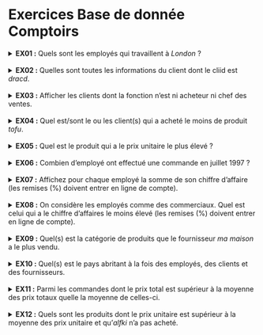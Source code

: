 # Exercices Base de donnée Comptoirs
<details>
<summary>
  <strong>EX01 :</strong>
  Quels sont les employés qui travaillent à <em>London</em> ?
</summary>
<br>
  
```SQL
SELECT t_employes.emp_Nom, t_employes.emp_Prenom FROM t_employes
WHERE t_employes.emp_Ville = 'London'
```
</details>
<br>

<details>
<summary>
  <strong>EX02 :</strong>
  Quelles sont toutes les informations du client dont le cliid est <em>dracd</em>.
</summary>
<br>
  
```SQL
SELECT * FROM t_clients
WHERE t_clients.cli_code = 'DRACD'
```
</details>
<br>

<details>
<summary>
  <strong>EX03 :</strong>
  Afficher les clients dont la fonction n’est ni acheteur ni chef des ventes.
</summary>
<br>
  
```SQL
SELECT * FROM t_clients
WHERE t_clients.cli_Fonction != 'Acheteur' AND t_clients.cli_Fonction != 'Chef des ventes'
```
</details>
<br>

<details>
<summary>
  <strong>EX04 :</strong>
  Quel est/sont le ou les client(s) qui a acheté le moins de produit <em>tofu</em>.
</summary>
<br>

```SQL
SELECT tcli2.cli_societe, tcli2.cli_Contact, SUM(tdet2.det_Qte) AS 'Qte Tofu acheté' FROM t_clients tcli2
INNER JOIN t_commandes tcom2 ON tcli2.cli_code = tcom2.com_client
INNER JOIN t_detcom tdet2 ON tcom2.com_pk = tdet2.det_com_pk
INNER JOIN t_produits tprod2 ON tdet2.det_prod_pk = tprod2.prod_pk
WHERE tprod2.prod_nom = 'Tofu'
GROUP BY tcli2.cli_code
HAVING SUM(tdet2.det_Qte) = (
	SELECT MIN(table_qte.Qte) FROM (
		SELECT t_clients.cli_societe, t_clients.cli_Contact, SUM(t_detcom.det_Qte) AS 'Qte' FROM t_clients
		INNER JOIN t_commandes ON t_clients.cli_code = t_commandes.com_client
		INNER JOIN t_detcom ON t_commandes.com_pk = t_detcom.det_com_pk
		INNER JOIN t_produits ON t_detcom.det_prod_pk = t_produits.prod_pk
		WHERE t_produits.prod_nom = 'Tofu'
		GROUP BY t_clients.cli_code
	) table_qte
)
```
</details>
<br>

<details>
<summary>
  <strong>EX05 :</strong>
  Quel est le produit qui a le prix unitaire le plus élevé ?
</summary>
<br>
  
```SQL
SELECT t_produits.prod_nom, t_produits.prod_pu FROM t_produits
WHERE t_produits.prod_pu = (
    SELECT MAX(t_produits.prod_pu) FROM t_produits
)
```
</details>
<br>

<details>
<summary>
  <strong>EX06 :</strong>
  Combien d’employé ont effectué une commande en juillet 1997 ?
</summary>
  <br>

```SQL
SELECT COUNT(DISTINCT t_employes.emp_pk) 'Nb Employes' FROM t_employes
INNER JOIN t_commandes ON t_employes.emp_pk = t_commandes.com_emp_pk
WHERE t_commandes.com_date LIKE '1997-07%'
```
</details>
<br>

<details>
<summary>
  <strong>EX07 :</strong>
  Affichez pour chaque employé la somme de son chiffre d’affaire (les remises (%) doivent entrer en ligne de compte).
</summary>
<br>
  
```SQL
SELECT t_employes.emp_Nom, t_employes.emp_Prenom, 
SUM(t_detcom.det_Pu * t_detcom.det_Qte - (t_detcom.det_Pu * t_detcom.det_Qte * t_detcom.det_remise)) AS 'Chiffre d\'affaire'
FROM t_employes
INNER JOIN t_commandes ON t_employes.emp_pk = t_commandes.com_emp_pk
INNER JOIN t_detcom ON t_commandes.com_pk = t_detcom.det_com_pk
GROUP BY t_employes.emp_pk
```
</details>
<br>

<details>
<summary>
  <strong>EX08 :</strong>
  On considère les employés comme des commerciaux. Quel est celui qui a le chiffre d’affaires le moins élevé (les remises (%) doivent entrer en ligne de compte).
</summary>
<br>

```SQL
On considère les employés comme des commerciaux. Quel est celui qui a le chiffre d’affaires le moins élevé (les remises (%) doivent entrer en ligne de compte).

SELECT t_employes.emp_Nom, t_employes.emp_Prenom, 
SUM(t_detcom.det_Pu * t_detcom.det_Qte - (t_detcom.det_Pu * t_detcom.det_Qte * t_detcom.det_remise)) AS 'Chiffre d\'affaire'
FROM t_employes
INNER JOIN t_commandes ON t_employes.emp_pk = t_commandes.com_emp_pk
INNER JOIN t_detcom ON t_commandes.com_pk = t_detcom.det_com_pk
GROUP BY t_employes.emp_pk
HAVING SUM(t_detcom.det_Pu * t_detcom.det_Qte - (t_detcom.det_Pu * t_detcom.det_Qte * t_detcom.det_remise)) = (
    SELECT MIN(ca) FROM (
        SELECT SUM(t_detcom.det_Pu * t_detcom.det_Qte - (t_detcom.det_Pu * t_detcom.det_Qte * t_detcom.det_remise)) AS 'ca'
	    FROM t_employes
	    INNER JOIN t_commandes ON t_employes.emp_pk = t_commandes.com_emp_pk
	    INNER JOIN t_detcom ON t_commandes.com_pk = t_detcom.det_com_pk
	    GROUP BY t_employes.emp_pk 
    ) table_ca
)
```
</details>
<br>

<details>
<summary>
  <strong>EX09 :</strong>
  Quel(s) est la catégorie de produits que le fournisseur <em>ma maison</em> a le plus vendu.
</summary>
<br>
  
```SQL
SELECT t_categories.cat_nom FROM t_fournisseurs
INNER JOIN t_produits ON t_fournisseurs.four_pk = t_produits.prof_four_pk
INNER JOIN t_categories ON t_produits.prod_cat_pk = t_categories.cat_pk
INNER JOIN t_detcom ON t_produits.prod_pk = t_detcom.det_prod_pk
WHERE t_fournisseurs.four_soc = 'ma maison'
GROUP BY t_categories.cat_pk
HAVING SUM(t_detcom.det_Qte) = (
	SELECT MAX(t_sum_categ.sum_by_categ) FROM (
		SELECT SUM(t_detcom2.det_Qte) AS 'sum_by_categ' FROM t_fournisseurs t_four2
		INNER JOIN t_produits t_prod2 ON t_four2.four_pk = t_prod2.prof_four_pk
		INNER JOIN t_categories t_cat2 ON t_prod2.prod_cat_pk = t_cat2.cat_pk
		INNER JOIN t_detcom t_detcom2 ON t_prod2.prod_pk = t_detcom2.det_prod_pk
		WHERE t_four2.four_soc = 'ma maison'
		GROUP BY t_cat2.cat_pk
	) t_sum_categ
)
```
</details>
<br>

<details>
<summary>
  <strong>EX10 :</strong>
  Quel(s) est le pays abritant à la fois des employés, des clients et des fournisseurs.
</summary>
<br>
  
```SQL
SELECT DISTINCT t_fournisseurs.four_pays FROM t_fournisseurs
WHERE t_fournisseurs.four_pays IN (
    SELECT DISTINCT t_employes.emp_Pays FROM t_employes
    WHERE t_employes.emp_Pays IN (
        SELECT DISTINCT t_clients.cli_Pays FROM t_clients
    )
)
```
</details>
<br>

<details>
<summary>
  <strong>EX11 :</strong>
  Parmi les commandes dont le prix total est supérieur à la moyenne des prix totaux quelle la moyenne de celles-ci.
</summary>
<br>

```SQL
SELECT AVG(t_prix_big_com.prix_com) AS 'Prix Total' FROM (
	SELECT t_commandes.com_pk, SUM(t_detcom.det_Pu * t_detcom.det_Qte - (t_detcom.det_Pu * t_detcom.det_Qte * t_detcom.det_remise)) AS 'prix_com' FROM t_commandes
	INNER join t_detcom ON t_commandes.com_pk = t_detcom.det_com_pk
	GROUP BY t_commandes.com_pk
	HAVING prix_com > (
		SELECT AVG(t_prix_com.prix_com2) FROM (
			SELECT SUM(t_detcom2.det_Pu * t_detcom2.det_Qte - (t_detcom2.det_Pu * t_detcom2.det_Qte * t_detcom2.det_remise)) AS 'prix_com2' FROM t_commandes tcom2
			INNER join t_detcom t_detcom2 ON tcom2.com_pk = t_detcom2.det_com_pk
			GROUP BY tcom2.com_pk
		) t_prix_com
	)
) t_prix_big_com
```
</details>
<br>

<details>
<summary>
  <strong>EX12 :</strong>
  Quels sont les produits dont le prix unitaire est supérieur à la moyenne des prix unitaire et qu’<em>alfki</em> n’a pas acheté.
</summary>
<br>
  
```SQL
SELECT DISTINCT t_produits.prod_nom, t_produits.prod_pu FROM t_produits
INNER JOIN t_detcom ON t_produits.prod_pk = t_detcom.det_prod_pk
INNER JOIN t_commandes ON t_detcom.det_com_pk = t_commandes.com_pk
WHERE t_produits.prod_pu > (
	SELECT AVG(t_produits.prod_pu) FROM t_produits
) AND t_commandes.com_client != 'alfki'
```
</details>

